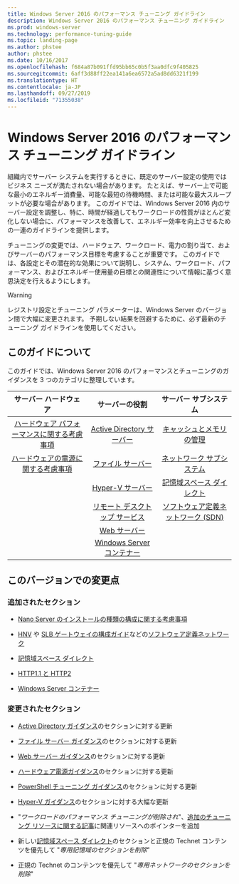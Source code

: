```yaml
---
title: Windows Server 2016 のパフォーマンス チューニング ガイドライン
description: Windows Server 2016 のパフォーマンス チューニング ガイドライン
ms.prod: windows-server
ms.technology: performance-tuning-guide
ms.topic: landing-page
ms.author: phstee
author: phstee
ms.date: 10/16/2017
ms.openlocfilehash: f684a87b091ffd95bb65c0b5f3aa0dfc9f405825
ms.sourcegitcommit: 6aff3d88ff22ea141a6ea6572a5ad8dd6321f199
ms.translationtype: HT
ms.contentlocale: ja-JP
ms.lasthandoff: 09/27/2019
ms.locfileid: "71355038"
---
```

# <a name="performance-tuning-guidelines-for-windows-server-2016"></a>Windows Server 2016 のパフォーマンス チューニング ガイドライン

組織内でサーバー システムを実行するときに、既定のサーバー設定の使用ではビジネス ニーズが満たされない場合があります。 たとえば、サーバー上で可能な最小のエネルギー消費量、可能な最短の待機時間、または可能な最大スループットが必要な場合があります。 このガイドでは、Windows Server 2016 内のサーバー設定を調整し、特に、時間が経過してもワークロードの性質がほとんど変化しない場合に、パフォーマンスを改善して、エネルギー効率を向上させるための一連のガイドラインを提供します。

チューニングの変更では、ハードウェア、ワークロード、電力の割り当て、およびサーバーのパフォーマンス目標を考慮することが重要です。 このガイドでは、各設定とその潜在的な効果について説明し、システム、ワークロード、パフォーマンス、およびエネルギー使用量の目標との関連性について情報に基づく意思決定を行えるようにします。

> [!warning]
> レジストリ設定とチューニング パラメーターは、Windows Server のバージョン間で大幅に変更されます。 予期しない結果を回避するために、必ず最新のチューニング ガイドラインを使用してください。

## <a name="in-this-guide"></a>このガイドについて
このガイドでは、Windows Server 2016 のパフォーマンスとチューニングのガイダンスを 3 つのカテゴリに整理しています。

|サーバー ハードウェア | サーバーの役割 | サーバー サブシステム |
|:---:|:---:|:---:|
|[ハードウェア パフォーマンスに関する考慮事項](hardware/index.md) |[Active Directory サーバー](role/active-directory-server/index.md) |[キャッシュとメモリの管理](subsystem/cache-memory-management/index.md)|
|[ハードウェアの電源に関する考慮事項](hardware/power.md)|[ファイル サーバー](role/file-server/index.md)|[ネットワーク サブシステム](../../networking/technologies/network-subsystem/net-sub-performance-top.md)|
||[Hyper-V サーバー](role/hyper-v-server/index.md)|[記憶域スペース ダイレクト](subsystem/storage-spaces-direct/index.md)|
||[リモート デスクトップ サービス](role/remote-desktop/session-hosts.md)|[ソフトウェア定義ネットワーク (SDN)](subsystem/software-defined-networking/index.md)|
||[Web サーバー](role/web-server/index.md)||
||[Windows Server コンテナー](role/windows-server-container/index.md)||


## <a name="changes-in-this-version"></a>このバージョンでの変更点

### <a name="sections-added"></a>追加されたセクション
- [Nano Server のインストールの種類の構成に関する考慮事項](../../get-started/getting-started-with-nano-server.md)


- [HNV](subsystem/software-defined-networking/hnv-gateway-performance.md) や [SLB ゲートウェイの構成ガイド](subsystem/software-defined-networking/slb-gateway-performance.md)などの[ソフトウェア定義ネットワーク](subsystem/software-defined-networking/index.md)

- [記憶域スペース ダイレクト](subsystem/storage-spaces-direct/index.md)

- [HTTP1.1 と HTTP2](role/web-server/http-performance.md)

- [Windows Server コンテナー](role/windows-server-container/index.md)

### <a name="sections-changed"></a>変更されたセクション

- [Active Directory ガイダンス](role/active-directory-server/index.md)のセクションに対する更新

- [ファイル サーバー ガイダンス](role/file-server/index.md)のセクションに対する更新

- [Web サーバー ガイダンス](role/web-server/index.md)のセクションに対する更新

- [ハードウェア電源ガイダンス](hardware/power.md)のセクションに対する更新

- [PowerShell チューニング ガイダンス](powershell/index.md)のセクションに対する更新

- [Hyper-V ガイダンス](role/hyper-v-server/index.md)のセクションに対する大幅な更新

- "*ワークロードのパフォーマンス チューニングが削除され*"、[追加のチューニング リソースに関する記事](additional-resources.md)に関連リソースへのポインターを追加

- 新しい[記憶域スペース ダイレクト](subsystem/storage-spaces-direct/index.md)のセクションと正規の Technet コンテンツを優先して "*専用記憶域のセクションを削除*"

- 正規の Technet のコンテンツを優先して "*専用ネットワークのセクションを削除*"  
